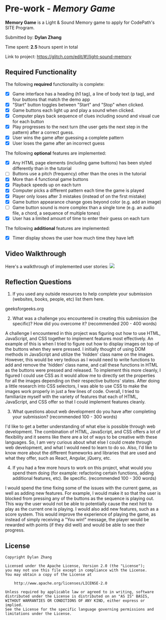 # Pre-work - *Memory Game*

**Memory Game** is a Light & Sound Memory game to apply for CodePath's SITE Program. 

Submitted by: **Dylan Zhang**

Time spent: **2.5** hours spent in total

Link to project: https://glitch.com/edit/#!/light-sound-memory

## Required Functionality

The following **required** functionality is complete:

* [x] Game interface has a heading (h1 tag), a line of body text (p tag), and four buttons that match the demo app
* [x] "Start" button toggles between "Start" and "Stop" when clicked. 
* [x] Game buttons each light up and play a sound when clicked. 
* [x] Computer plays back sequence of clues including sound and visual cue for each button
* [x] Play progresses to the next turn (the user gets the next step in the pattern) after a correct guess. 
* [x] User wins the game after guessing a complete pattern
* [x] User loses the game after an incorrect guess

The following **optional** features are implemented:

* [x] Any HTML page elements (including game buttons) has been styled differently than in the tutorial
* [ ] Buttons use a pitch (frequency) other than the ones in the tutorial
* [x] More than 4 functional game buttons
* [x] Playback speeds up on each turn
* [x] Computer picks a different pattern each time the game is played
* [x] Player only loses after 3 mistakes (instead of on the first mistake)
* [x] Game button appearance change goes beyond color (e.g. add an image)
* [ ] Game button sound is more complex than a single tone (e.g. an audio file, a chord, a sequence of multiple tones)
* [x] User has a limited amount of time to enter their guess on each turn

The following **additional** features are implemented:

- [x] Timer display shows the user how much time they have left

## Video Walkthrough

Here's a walkthrough of implemented user stories:
![](your-link-here)


## Reflection Questions
1. If you used any outside resources to help complete your submission (websites, books, people, etc) list them here. 

geeksforgeeks.org

2. What was a challenge you encountered in creating this submission (be specific)? How did you overcome it? (recommended 200 - 400 words) 

A challenge I encountered in this project was figuring out how to use HTML, JavaScript, and CSS together to implement features most effectively. An example of this is when I tried to figure out how to display images on top of the buttons when they were pressed. I initially thought of using DOM methods in JavaScript and utilize the 'hidden' class name on the images. However, this would be very tedious as I would need to write functions to add and remove the 'hidden' class name, and call these functions in HTML as the buttons were pressed and released. To implement this more cleanly, I figured I could use CSS as it would allow me to directly set the properties for all the images depending on their respective buttons' states. After doing a little research into CSS selectors, I was able to use CSS to make the images work properly in just a few lines of code. Overall, I tried to familiarize myself with the variety of features that each of HTML, JavaScript, and CSS offer so that I could implement features cleanly.

3. What questions about web development do you have after completing your submission? (recommended 100 - 300 words) 

I'd like to get a better understanding of what else is possible through web development. The combination of HTML, JavaScript, and CSS offers a lot of flexibility and it seems like there are a lot of ways to be creative with these languages. So, I am very curious about what else I could create through web development, and what I would need to learn to do so. Also, I'd like to know more about the different frameworks and libraries that are used and what they offer, such as React, Angular, jQuery, etc.

4. If you had a few more hours to work on this project, what would you spend them doing (for example: refactoring certain functions, adding additional features, etc). Be specific. (recommended 100 - 300 words) 

I would spend the time fixing some of the issues with the current game, as well as adding new features. For example, I would make it so that the user is blocked from pressing any of the buttons as the sequence is playing out. This way the user would not be able to potentially cause the next hint to play as the current one is playing. I would also add new features, such as a score system. This would improve the experience of playing the game, as instead of simply receiving a "You win!" message, the player would be rewarded with points (if they did well) and would be able to see their progress.



## License

    Copyright Dylan Zhang

    Licensed under the Apache License, Version 2.0 (the "License");
    you may not use this file except in compliance with the License.
    You may obtain a copy of the License at

        http://www.apache.org/licenses/LICENSE-2.0

    Unless required by applicable law or agreed to in writing, software
    distributed under the License is distributed on an "AS IS" BASIS,
    WITHOUT WARRANTIES OR CONDITIONS OF ANY KIND, either express or implied.
    See the License for the specific language governing permissions and
    limitations under the License.
